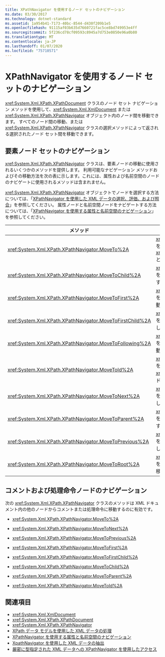 ```yaml
---
title: XPathNavigator を使用するノード セットのナビゲーション
ms.date: 03/30/2017
ms.technology: dotnet-standard
ms.assetid: 1a954b41-7173-40bc-8544-d430f209b1e5
ms.openlocfilehash: 91115af03b635d7660721fac5ce8bd749953e4ff
ms.sourcegitcommit: 5f236cd78cf09593c8945a7d753e0850e96a0b80
ms.translationtype: MT
ms.contentlocale: ja-JP
ms.lasthandoff: 01/07/2020
ms.locfileid: "75710571"
---
```

# <a name="node-set-navigation-using-xpathnavigator"></a>XPathNavigator を使用するノード セットのナビゲーション
<xref:System.Xml.XPath.XPathDocument> クラスのノード セット ナビゲーション メソッドを使用して、<xref:System.Xml.XmlDocument> または <xref:System.Xml.XPath.XPathNavigator> オブジェクト内のノード間を移動できます。 すべてのノード間の移動、または <xref:System.Xml.XPath.XPathNavigator> クラスの選択メソッドによって返される選択されたノード セット間を移動できます。  
  
## <a name="element-node-set-navigation"></a>要素ノード セットのナビゲーション  
 <xref:System.Xml.XPath.XPathNavigator> クラスは、要素ノードの移動に使用されるいくつかのメソッドを提供します。 利用可能なナビゲーション メソッドおよびその移動方法を次の表に示します。これには、属性および名前空間のノードのナビゲートに使用されるメソッドは含まれません。  
  
 <xref:System.Xml.XPath.XPathNavigator> オブジェクトでノードを選択する方法については、「[XPathNavigator を使用した XML データの選択、評価、および照合](../../../../docs/standard/data/xml/selecting-evaluating-and-matching-xml-data-using-xpathnavigator.md)」を参照してください。 属性ノードと名前空間ノードをナビゲートする方法については、「[XPathNavigator を使用する属性と名前空間のナビゲーション](../../../../docs/standard/data/xml/attribute-and-namespace-node-navigation-using-xpathnavigator.md)」を参照してください。  
  
|メソッド|説明|  
|------------|-----------------|  
|<xref:System.Xml.XPath.XPathNavigator.MoveTo%2A>|<xref:System.Xml.XPath.XPathNavigator> を指定された <xref:System.Xml.XPath.XPathNavigator> と同じ位置に移動します。|  
|<xref:System.Xml.XPath.XPathNavigator.MoveToChild%2A>|<xref:System.Xml.XPath.XPathNavigator> を現在のノードの子ノードに移動します。|  
|<xref:System.Xml.XPath.XPathNavigator.MoveToFirst%2A>|<xref:System.Xml.XPath.XPathNavigator> を現在のノードの最初の兄弟ノードに移動します。|  
|<xref:System.Xml.XPath.XPathNavigator.MoveToFirstChild%2A>|<xref:System.Xml.XPath.XPathNavigator> を現在のノードの最初の子ノードに移動します。|  
|<xref:System.Xml.XPath.XPathNavigator.MoveToFollowing%2A>|<xref:System.Xml.XPath.XPathNavigator> をドキュメント順で指定された要素に移動します。|  
|<xref:System.Xml.XPath.XPathNavigator.MoveToId%2A>|<xref:System.Xml.XPath.XPathNavigator> を、与えられた `ID` に一致する値の <xref:System.String> 型の属性を持つノードに移動します。|  
|<xref:System.Xml.XPath.XPathNavigator.MoveToNext%2A>|<xref:System.Xml.XPath.XPathNavigator> を現在のノードの次の兄弟ノードに移動します。|  
|<xref:System.Xml.XPath.XPathNavigator.MoveToParent%2A>|<xref:System.Xml.XPath.XPathNavigator> を現在のノードの親ノードに移動します。|  
|<xref:System.Xml.XPath.XPathNavigator.MoveToPrevious%2A>|<xref:System.Xml.XPath.XPathNavigator> を現在のノードの前の兄弟ノードに移動します。|  
|<xref:System.Xml.XPath.XPathNavigator.MoveToRoot%2A>|<xref:System.Xml.XPath.XPathNavigator> を XML ドキュメントのルート ノードに移動します。|  
  
## <a name="comments-and-processing-instruction-node-navigation"></a>コメントおよび処理命令ノードのナビゲーション  
 次の <xref:System.Xml.XPath.XPathNavigator> クラスのメソッドは XML ドキュメント内の他のノードからコメントまたは処理命令に移動するのに有効です。  
  
- <xref:System.Xml.XPath.XPathNavigator.MoveTo%2A>  
  
- <xref:System.Xml.XPath.XPathNavigator.MoveToNext%2A>  
  
- <xref:System.Xml.XPath.XPathNavigator.MoveToPrevious%2A>  
  
- <xref:System.Xml.XPath.XPathNavigator.MoveToFirst%2A>  
  
- <xref:System.Xml.XPath.XPathNavigator.MoveToFirstChild%2A>  
  
- <xref:System.Xml.XPath.XPathNavigator.MoveToChild%2A>  
  
- <xref:System.Xml.XPath.XPathNavigator.MoveToParent%2A>  
  
- <xref:System.Xml.XPath.XPathNavigator.MoveToId%2A>  
  
## <a name="see-also"></a>関連項目

- <xref:System.Xml.XmlDocument>
- <xref:System.Xml.XPath.XPathDocument>
- <xref:System.Xml.XPath.XPathNavigator>
- [XPath データ モデルを使用した XML データの処理](../../../../docs/standard/data/xml/process-xml-data-using-the-xpath-data-model.md)
- [XPathNavigator を使用する属性と名前空間のナビゲーション](../../../../docs/standard/data/xml/attribute-and-namespace-node-navigation-using-xpathnavigator.md)
- [XpathNavigator を使用した XML データの抽出](../../../../docs/standard/data/xml/extract-xml-data-using-xpathnavigator.md)
- [厳密に型指定された XML データへの XPathNavigator を使用したアクセス](../../../../docs/standard/data/xml/accessing-strongly-typed-xml-data-using-xpathnavigator.md)
